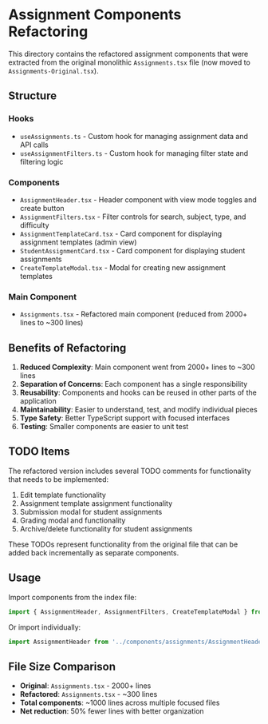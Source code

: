 # Assignment Components Refactoring

This directory contains the refactored assignment components that were extracted from the original monolithic `Assignments.tsx` file (now moved to `Assignments-Original.tsx`).

## Structure

### Hooks
- `useAssignments.ts` - Custom hook for managing assignment data and API calls
- `useAssignmentFilters.ts` - Custom hook for managing filter state and filtering logic

### Components
- `AssignmentHeader.tsx` - Header component with view mode toggles and create button
- `AssignmentFilters.tsx` - Filter controls for search, subject, type, and difficulty
- `AssignmentTemplateCard.tsx` - Card component for displaying assignment templates (admin view)
- `StudentAssignmentCard.tsx` - Card component for displaying student assignments
- `CreateTemplateModal.tsx` - Modal for creating new assignment templates

### Main Component
- `Assignments.tsx` - Refactored main component (reduced from 2000+ lines to ~300 lines)

## Benefits of Refactoring

1. **Reduced Complexity**: Main component went from 2000+ lines to ~300 lines
2. **Separation of Concerns**: Each component has a single responsibility
3. **Reusability**: Components and hooks can be reused in other parts of the application
4. **Maintainability**: Easier to understand, test, and modify individual pieces
5. **Type Safety**: Better TypeScript support with focused interfaces
6. **Testing**: Smaller components are easier to unit test

## TODO Items

The refactored version includes several TODO comments for functionality that needs to be implemented:

1. Edit template functionality
2. Assignment template assignment functionality  
3. Submission modal for student assignments
4. Grading modal and functionality
5. Archive/delete functionality for student assignments

These TODOs represent functionality from the original file that can be added back incrementally as separate components.

## Usage

Import components from the index file:

```typescript
import { AssignmentHeader, AssignmentFilters, CreateTemplateModal } from '../components/assignments'
```

Or import individually:

```typescript
import AssignmentHeader from '../components/assignments/AssignmentHeader'
```

## File Size Comparison

- **Original**: `Assignments.tsx` - 2000+ lines
- **Refactored**: `Assignments.tsx` - ~300 lines
- **Total components**: ~1000 lines across multiple focused files
- **Net reduction**: 50% fewer lines with better organization